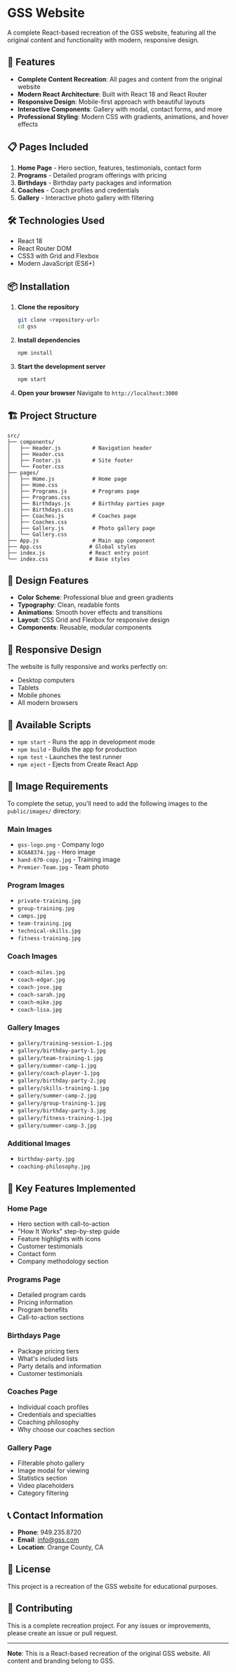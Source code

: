 # GSS Website

A complete React-based recreation of the GSS website, featuring all the original content and functionality with modern, responsive design.

## 🚀 Features

- **Complete Content Recreation**: All pages and content from the original website
- **Modern React Architecture**: Built with React 18 and React Router
- **Responsive Design**: Mobile-first approach with beautiful layouts
- **Interactive Components**: Gallery with modal, contact forms, and more
- **Professional Styling**: Modern CSS with gradients, animations, and hover effects

## 📋 Pages Included

1. **Home Page** - Hero section, features, testimonials, contact form
2. **Programs** - Detailed program offerings with pricing
3. **Birthdays** - Birthday party packages and information
4. **Coaches** - Coach profiles and credentials
5. **Gallery** - Interactive photo gallery with filtering

## 🛠️ Technologies Used

- React 18
- React Router DOM
- CSS3 with Grid and Flexbox
- Modern JavaScript (ES6+)

## 📦 Installation

1. **Clone the repository**
   ```bash
   git clone <repository-url>
   cd gss
   ```

2. **Install dependencies**
   ```bash
   npm install
   ```

3. **Start the development server**
   ```bash
   npm start
   ```

4. **Open your browser**
   Navigate to `http://localhost:3000`

## 🏗️ Project Structure

```
src/
├── components/
│   ├── Header.js          # Navigation header
│   ├── Header.css
│   ├── Footer.js          # Site footer
│   └── Footer.css
├── pages/
│   ├── Home.js            # Home page
│   ├── Home.css
│   ├── Programs.js        # Programs page
│   ├── Programs.css
│   ├── Birthdays.js       # Birthday parties page
│   ├── Birthdays.css
│   ├── Coaches.js         # Coaches page
│   ├── Coaches.css
│   ├── Gallery.js         # Photo gallery page
│   └── Gallery.css
├── App.js                 # Main app component
├── App.css               # Global styles
├── index.js              # React entry point
└── index.css             # Base styles
```

## 🎨 Design Features

- **Color Scheme**: Professional blue and green gradients
- **Typography**: Clean, readable fonts
- **Animations**: Smooth hover effects and transitions
- **Layout**: CSS Grid and Flexbox for responsive design
- **Components**: Reusable, modular components

## 📱 Responsive Design

The website is fully responsive and works perfectly on:
- Desktop computers
- Tablets
- Mobile phones
- All modern browsers

## 🔧 Available Scripts

- `npm start` - Runs the app in development mode
- `npm build` - Builds the app for production
- `npm test` - Launches the test runner
- `npm eject` - Ejects from Create React App

## 📸 Image Requirements

To complete the setup, you'll need to add the following images to the `public/images/` directory:

### Main Images
- `gss-logo.png` - Company logo
- `8C6A8374.jpg` - Hero image
- `hand-670-copy.jpg` - Training image
- `Premier-Team.jpg` - Team photo

### Program Images
- `private-training.jpg`
- `group-training.jpg`
- `camps.jpg`
- `team-training.jpg`
- `technical-skills.jpg`
- `fitness-training.jpg`

### Coach Images
- `coach-miles.jpg`
- `coach-edgar.jpg`
- `coach-jose.jpg`
- `coach-sarah.jpg`
- `coach-mike.jpg`
- `coach-lisa.jpg`

### Gallery Images
- `gallery/training-session-1.jpg`
- `gallery/birthday-party-1.jpg`
- `gallery/team-training-1.jpg`
- `gallery/summer-camp-1.jpg`
- `gallery/coach-player-1.jpg`
- `gallery/birthday-party-2.jpg`
- `gallery/skills-training-1.jpg`
- `gallery/summer-camp-2.jpg`
- `gallery/group-training-1.jpg`
- `gallery/birthday-party-3.jpg`
- `gallery/fitness-training-1.jpg`
- `gallery/summer-camp-3.jpg`

### Additional Images
- `birthday-party.jpg`
- `coaching-philosophy.jpg`

## 🌟 Key Features Implemented

### Home Page
- Hero section with call-to-action
- "How It Works" step-by-step guide
- Feature highlights with icons
- Customer testimonials
- Contact form
- Company methodology section

### Programs Page
- Detailed program cards
- Pricing information
- Program benefits
- Call-to-action sections

### Birthdays Page
- Package pricing tiers
- What's included lists
- Party details and information
- Customer testimonials

### Coaches Page
- Individual coach profiles
- Credentials and specialties
- Coaching philosophy
- Why choose our coaches section

### Gallery Page
- Filterable photo gallery
- Image modal for viewing
- Statistics section
- Video placeholders
- Category filtering

## 📞 Contact Information

- **Phone**: 949.235.8720
- **Email**: info@gss.com
- **Location**: Orange County, CA

## 📄 License

This project is a recreation of the GSS website for educational purposes.

## 🤝 Contributing

This is a complete recreation project. For any issues or improvements, please create an issue or pull request.

---

**Note**: This is a React-based recreation of the original GSS website. All content and branding belong to GSS. 